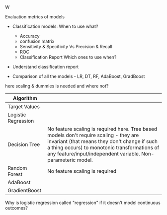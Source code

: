 
W

Evaluation metrics of models
- Classification models: When to use what?
    - Accuracy
    - confusion matrix
    - Sensitivity & Specificity Vs Precision & Recall
    - ROC
    - Classification Report
Which ones to use when?

- Understand classification report

- Comparison of all the models - LR, DT, RF, AdaBoost, GradBoost

here scaling & dummies is needed and where not?

| Algorithm | | 
|---|--- |
| Target Values |  | 
| Logistic Regression | |
| Decision Tree | No feature scaling is required here. Tree based models don't require scaling - they are invariant (that means they don't change if such a thing occurs) to monotonic transformations of any feature/input/independent variable. Non-parameteric model.  | 
| Random Forest |   No feature scaling is required | 
| AdaBoost |  |
| GradientBoost |  |

Why is logistic regression called "regression" if it doesn't model continuous outcomes?

